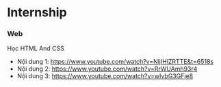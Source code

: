 # Internship

### Web
Học HTML And CSS

- Nội dung 1: https://www.youtube.com/watch?v=NljIHlZRTTE&t=6518s
- Nội dung 2: https://www.youtube.com/watch?v=RrWUAmh93r4
- Nội dung 3: https://www.youtube.com/watch?v=wIvbG3GFje8

